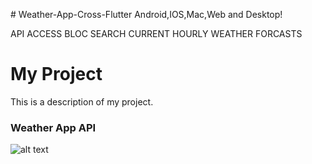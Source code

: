 #   W e a t h e r - A p p - C r o s s - F l u t t e r   A n d r o i d , I O S , M a c , W e b   a n d   D e s k t o p ! 

API ACCESS
BLOC
SEARCH CURRENT 
HOURLY WEATHER FORCASTS

# My Project

This is a description of my project.

### Weather App API
![alt text](https://github.com/MuhammadShoaib495/weather_app/blob/741336f96eca54451e11a9c3787bf0145aba1b05/weather_app.png)
